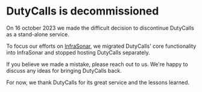 # DutyCalls is decommissioned

On 16 october 2023 we made the difficult decision to discontinue DutyCalls as a stand-alone service.

To focus our efforts on [InfraSonar](https://infrasonar.com), we migrated DutyCalls' core functionality into InfraSonar and stopped hosting DutyCalls separately.

If you believe we made a mistake, please reach out to us. We're happy to discuss any ideas for bringing DutyCalls back.

For now, we thank DutyCalls for its great service and the lessons learned.
